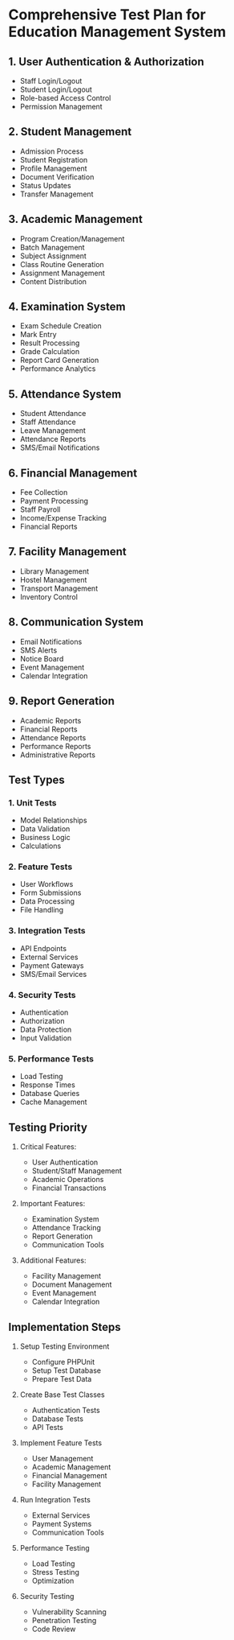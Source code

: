 # Comprehensive Test Plan for Education Management System

## 1. User Authentication & Authorization
- Staff Login/Logout
- Student Login/Logout
- Role-based Access Control
- Permission Management

## 2. Student Management
- Admission Process
- Student Registration
- Profile Management
- Document Verification
- Status Updates
- Transfer Management

## 3. Academic Management
- Program Creation/Management
- Batch Management
- Subject Assignment
- Class Routine Generation
- Assignment Management
- Content Distribution

## 4. Examination System
- Exam Schedule Creation
- Mark Entry
- Result Processing
- Grade Calculation
- Report Card Generation
- Performance Analytics

## 5. Attendance System
- Student Attendance
- Staff Attendance
- Leave Management
- Attendance Reports
- SMS/Email Notifications

## 6. Financial Management
- Fee Collection
- Payment Processing
- Staff Payroll
- Income/Expense Tracking
- Financial Reports

## 7. Facility Management
- Library Management
- Hostel Management
- Transport Management
- Inventory Control

## 8. Communication System
- Email Notifications
- SMS Alerts
- Notice Board
- Event Management
- Calendar Integration

## 9. Report Generation
- Academic Reports
- Financial Reports
- Attendance Reports
- Performance Reports
- Administrative Reports

## Test Types

### 1. Unit Tests
- Model Relationships
- Data Validation
- Business Logic
- Calculations

### 2. Feature Tests
- User Workflows
- Form Submissions
- Data Processing
- File Handling

### 3. Integration Tests
- API Endpoints
- External Services
- Payment Gateways
- SMS/Email Services

### 4. Security Tests
- Authentication
- Authorization
- Data Protection
- Input Validation

### 5. Performance Tests
- Load Testing
- Response Times
- Database Queries
- Cache Management

## Testing Priority

1. Critical Features:
   - User Authentication
   - Student/Staff Management
   - Academic Operations
   - Financial Transactions

2. Important Features:
   - Examination System
   - Attendance Tracking
   - Report Generation
   - Communication Tools

3. Additional Features:
   - Facility Management
   - Document Management
   - Event Management
   - Calendar Integration

## Implementation Steps

1. Setup Testing Environment
   - Configure PHPUnit
   - Setup Test Database
   - Prepare Test Data

2. Create Base Test Classes
   - Authentication Tests
   - Database Tests
   - API Tests

3. Implement Feature Tests
   - User Management
   - Academic Management
   - Financial Management
   - Facility Management

4. Run Integration Tests
   - External Services
   - Payment Systems
   - Communication Tools

5. Performance Testing
   - Load Testing
   - Stress Testing
   - Optimization

6. Security Testing
   - Vulnerability Scanning
   - Penetration Testing
   - Code Review
